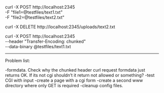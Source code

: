 curl -X POST http://localhost:2345 \
  -F "file1=@testfiles/text1.txt" \
  -F "file2=@testfiles/text2.txt"


curl -X DELETE http://localhost:2345/uploads/text2.txt

curl -X POST http://localhost:2345 \
     --header "Transfer-Encoding: chunked" \
     --data-binary @testfiles/text1.txt


----


Problem list:

-formdata. Check why the chunked header curl request formdata just returns OK.
If its not cgi shouldn’t it return not allowed or something?
-test CGI with input
-create a page with a cgi form
-create a second www directory where only GET is required
-cleanup config files.